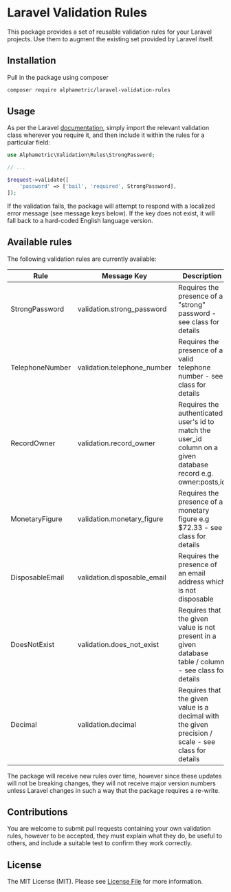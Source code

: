 # Laravel Validation Rules

This package provides a set of reusable validation rules for your Laravel projects. Use them to augment the existing set provided by Laravel itself.

## Installation

Pull in the package using composer

```bash
composer require alphametric/laravel-validation-rules
```

## Usage

As per the Laravel [documentation](https://laravel.com/docs/5.8/validation#using-rule-objects), simply import the relevant validation class wherever you require it, and then include it within the rules for a particular field:

```php
use Alphametric\Validation\Rules\StrongPassword;

// ...

$request->validate([
    'password' => ['bail', 'required', StrongPassword],
]);
```

If the validation fails, the package will attempt to respond with a localized error message (see message keys below). If the key does not exist, it will fall back to a hard-coded English language version.

## Available rules

The following validation rules are currently available:

| Rule            | Message Key                 | Description |
| --------------- | --------------------------- | ----------- |
| StrongPassword  | validation.strong_password  | Requires the presence of a "strong" password - see class for details |
| TelephoneNumber | validation.telephone_number | Requires the presence of a valid telephone number - see class for details |
| RecordOwner     | validation.record_owner     | Requires the authenticated user's id to match the user_id column on a given database record e.g. owner:posts,id |
| MonetaryFigure  | validation.monetary_figure  | Requires the presence of a monetary figure e.g $72.33 - see class for details |
| DisposableEmail | validation.disposable_email | Requires the presence of an email address which is not disposable |
| DoesNotExist    | validation.does_not_exist   | Requires that the given value is not present in a given database table / column - see class for details |
| Decimal         | validation.decimal          | Requires that the given value is a decimal with the given precision / scale - see class for details |

The package will receive new rules over time, however since these updates will not be breaking changes, they will not receive major version numbers unless Laravel changes in such a way that the package requires a re-write.

## Contributions

You are welcome to submit pull requests containing your own validation rules, however to be accepted, they must explain what they do, be useful to others, and include a suitable test to confirm they work correctly.

## License

The MIT License (MIT). Please see [License File](LICENSE.md) for more information.